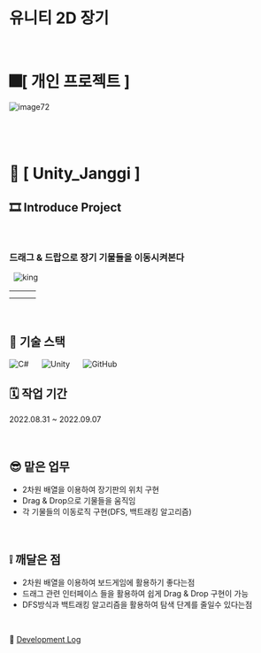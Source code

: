 # 유니티 2D 장기
&nbsp;

# 🎆[ **개인 프로젝트** ]
![image72](https://github.com/whdgns9877/Unity_JangGi/assets/49630123/cca9fcea-ce9e-47d9-a76b-66c0d662cac7)
#
&nbsp;
# 💾 [ **Unity_Janggi** ]
## 🎞️ **Introduce Project**
&nbsp;
### 드래그 & 드랍으로 장기 기물들을 이동시켜본다
&nbsp;
![king](https://github.com/whdgns9877/Unity_JangGi/assets/49630123/e0fb630b-b409-4d52-b2b2-0c8c1a15e174)

<table>
  <tr>
    <td><img alt="" src="https://github.com/whdgns9877/Unity_JangGi/assets/49630123/2075180d-35ad-4ba0-a37d-ace96abd5382" /></td>
    <td><img alt="" src="https://github.com/whdgns9877/Unity_JangGi/assets/49630123/fa1fe370-548f-4f11-88a0-cca1eecb1b76" /></td>
    <td><img alt="" src="https://github.com/whdgns9877/Unity_JangGi/assets/49630123/3de26acd-79c9-4ace-b127-fde261089adc" /></td>
  <tr>
    
  <tr>
    <td><img alt="" src="https://github.com/whdgns9877/Unity_JangGi/assets/49630123/f9cce126-eb7c-410f-9771-62263aa0e542" /></td>
    <td><img alt="" src="https://github.com/whdgns9877/Unity_JangGi/assets/49630123/ab4f9510-7dc6-4a1d-9043-e26a126c853f" /></td>
    <td><img alt="" src="https://github.com/whdgns9877/Unity_JangGi/assets/49630123/77a49f61-4520-4f3f-a49c-0f01325b11b6" /></td>
  <tr>
</table>

&nbsp;

## 🔧 기술 스택
![C#](https://img.shields.io/badge/c%23-%23239120.svg?style=for-the-badge&logo=c-sharp&logoColor=white)
&nbsp;&nbsp;&nbsp;&nbsp;
![Unity](https://img.shields.io/badge/unity-%23000000.svg?style=for-the-badge&logo=unity&logoColor=white)
&nbsp;&nbsp;&nbsp;&nbsp;
![GitHub](https://img.shields.io/badge/github-%23121011.svg?style=for-the-badge&logo=github&logoColor=white)
&nbsp;

## 🗓️ 작업 기간
2022.08.31 ~ 2022.09.07

&nbsp;

## 😎 맡은 업무

* 2차원 배열을 이용하여 장기판의 위치 구현
* Drag & Drop으로 기물들을 움직임
* 각 기물들의 이동로직 구현(DFS, 백트래킹 알고리즘)

&nbsp;

## ❕ 깨달은 점

* 2차원 배열을 이용하여 보드게임에 활용하기 좋다는점
* 드래그 관련 인터페이스 들을 활용하여 쉽게 Drag & Drop 구현이 가능
* DFS방식과 백트래킹 알고리즘을 활용하여 탐색 단계를 줄일수 있다는점

&nbsp;

🔗 [Development Log](https://blog.naver.com/whdgns9877/222862642654, "Blog Link")

